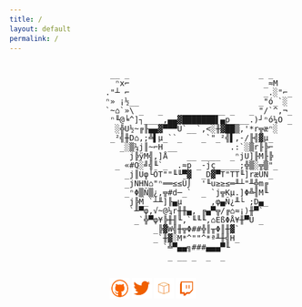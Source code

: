 ```yaml
---
title: /
layout: default
permalink: /
---
```

<p>
  <pre>                                                        
                     __ _                           _ _                        
                      ⁿx⌐                            _≈M                      
                    ."┴ ⌐                            _.░"⌐_                    
                    ⁿ» ¡½__                         _"ó_`░                     
                    `~⌂`»\ _   _    _ _    __ _   _ "/`^,¬_                    
                     ⁿ╙@╘^]┐____,▄▄▓███████▌▄p ___.)┘ⁿó¼O _                    
                      ░╬U½~╔╟▄▄▓▀▀▀Ü`__`,<░╫▓██▒,'*r╦æⁿ░                       
                     _²╣╫D⌂,;╩▌µ_``_    _`"_²╣▌,-/╟╣▓µ_                           
                       _░▒¼j║~⌐H __           .:`░▒r╟╠⌐                        
                         j╠ÿM╣,]Å    __ ____  _ⁿjU]╟M╟╠                        
                      _ «#Q░╝╣╙`_  .≈p _-jç_____;╬▒░╦▒"_                       
                        _j║Uφ└ÖT""╙╙▀▓  _D▓▀T"TT╙]ræÜÑ_                        
                        _jNHÑ⌂"ⁿ══≤≤Ü⌡  '╙u≥≥≤═╨┴"╨╬m╔                         
                        _ⁿΦ▒Ñ▒¿,╦#d─_`  _ `j╦Kµ.]Φ╩╢M╙                         
                         j╠M_`┴╨]╟▄µ      ,φ▄Ñ¿╨└ ;D▄_                         
                         `╨▀φ,√~@¼r╫╫▄, ╔▄▀╦/╔⌂≈¡)╫▀`                          
                          _`╬▀φ¥╠╫╢╙,`╙╙╙,⌂ÉßΦÅ¥╫▀Ü _                                       
                              _╠▓W╣╫╦Φ##╬║╥Φ║╫▓`                               
                              _`╫▓░M*^""^*ª╨╫╣H_                               
                                `╩▀▄▄╗###▄▄▄▀╙                                 
                                 _ __ _  _  _                                  
                                                                               
</pre>
</p>
<p style="text-align:center">
<a style="display:inline" target="new" href="https://github.com/0x5c4r3"><img style="display:inline" src="./img/Social_Icons/github.png"  width="7%" height=auto alt="github"></a>   <a style="display:inline" target="new" href="https://twitter.com/iamscarecrow1"><img style="display:inline" src="./img/Social_Icons/twitter.png"  width="7%" height=auto alt="twitter"></a>   <a style="display:inline" target="new" href="https://www.hackthebox.eu/home/users/profile/144238"><img style="display:inline" src="./img/Social_Icons/htb.png"  width="7%" height=auto alt="htb"></a>   <a style="display:inline" target="new" href="https://www.twitch.tv/iamscarecrow17"><img style="display:inline" src="./img/Social_Icons/twitch.png" width="7%" height=auto alt="twitch"></a>
</p>
